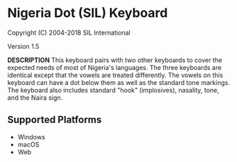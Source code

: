 Nigeria Dot (SIL) Keyboard
=====================

Copyright (C) 2004-2018 SIL International

Version 1.5

__DESCRIPTION__
This keyboard pairs with two other keyboards to cover the expected needs of most of Nigeria's languages. The three keyboards are identical except that the vowels are treated differently. The vowels on this keyboard can have a dot below them as well as the standard tone markings. The keyboard also includes standard \"hook\" (implosives), nasality, tone, and the Naira sign.

Supported Platforms
-------------------
 * Windows
 * macOS
 * Web